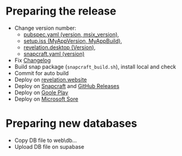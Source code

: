# Preparing the release

- Change version number:
  - [pubspec.yaml (version, msix_version)](./pubspec.yaml),
  - [setup.iss (MyAppVersion, MyAppBuild)](./setup.iss),
  - [revelation.desktop (Version)](/snap/gui/revelation.desktop),
  - [snapcraft.yaml (version)](./snapcraft.yaml)
- Fix [Changelog](CHANGELOG.md)
- Build snap package (`snapcraft_build.sh`), install local and check
- Commit for auto build
- Deploy on [revelation.website](https://github.com/karnauhov/Revelation.website)
- Deploy on [Snapcraft](https://snapcraft.io) and [GitHub Releases](https://github.com/karnauhov/Revelation/releases)
- Deploy on [Goole Play](https://play.google.com/console/u/1/developers/8693299089478158768/app/4975644827990074725/tracks/production)
- Deploy on [Microsoft Sore](https://partner.microsoft.com/ru-ru/dashboard/products/9NXHRR2P4087/overview)

# Preparing new databases

- Copy DB file to web\db\...
- Upload DB file on supabase
